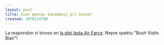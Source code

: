 ```yaml
---
layout: post
title: Kion pensas kanadanoj pri Usono?
created: 1070214780
---
```

La respondon vi trovos en [la plej lasta Air Farce](http://www.airfarce.com/video/031121.html).  Nepre spektu "Bush Visits Blair"!
